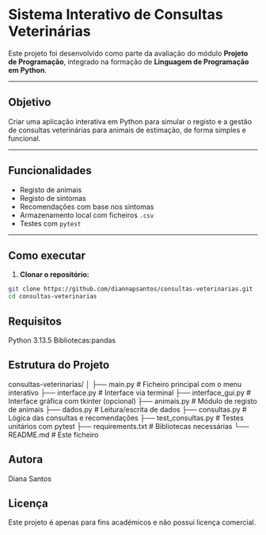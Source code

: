 # Sistema Interativo de Consultas Veterinárias

Este projeto foi desenvolvido como parte da avaliação do módulo **Projeto de Programação**, integrado na formação de **Linguagem de Programação em Python**.

---

## Objetivo

Criar uma aplicação interativa em Python para simular o registo e a gestão de consultas veterinárias para animais de estimação, de forma simples e funcional.

---

## Funcionalidades

- Registo de animais  
- Registo de sintomas  
- Recomendações com base nos sintomas  
- Armazenamento local com ficheiros `.csv`  
- Testes com `pytest` 

---

## Como executar

1. **Clonar o repositório:**

```bash
git clone https://github.com/diannapsantos/consultas-veterinarias.git
cd consultas-veterinarias
```

## Requisitos

Python 3.13.5
Bibliotecas:pandas

## Estrutura do Projeto 

consultas-veterinarias/
│
├── main.py                # Ficheiro principal com o menu interativo
├── interface.py           # Interface via terminal
├── interface_gui.py       # Interface gráfica com tkinter (opcional)
├── animais.py             # Módulo de registo de animais
├── dados.py               # Leitura/escrita de dados
├── consultas.py           # Lógica das consultas e recomendações
├── test_consultas.py      # Testes unitários com pytest
├── requirements.txt       # Bibliotecas necessárias
└── README.md              # Este ficheiro

## Autora
Diana Santos

## Licença
Este projeto é apenas para fins académicos e não possui licença comercial.


